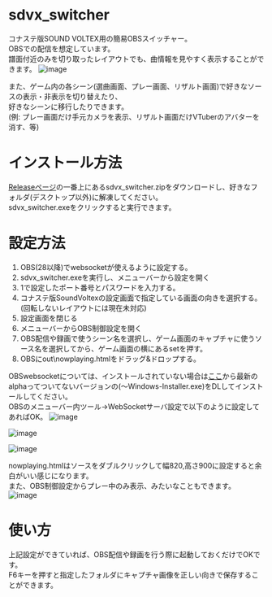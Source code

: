 # sdvx_switcher
コナステ版SOUND VOLTEX用の簡易OBSスイッチャー。  
OBSでの配信を想定しています。  
譜面付近のみを切り取ったレイアウトでも、曲情報を見やすく表示することができます。
![image](https://github.com/dj-kata/sdvx_switcher/assets/61326119/d031d2e8-e1f6-439d-b64b-a5a9baef8638)

また、ゲーム内の各シーン(選曲画面、プレー画面、リザルト画面)で好きなソースの表示・非表示を切り替えたり、  
好きなシーンに移行したりできます。  
(例: プレー画面だけ手元カメラを表示、リザルト画面だけVTuberのアバターを消す、等)

# インストール方法
[Releaseページ](https://github.com/dj-kata/sdvx_switcher/releases)の一番上にあるsdvx_switcher.zipをダウンロードし、好きなフォルダ(デスクトップ以外)に解凍してください。  
sdvx_switcher.exeをクリックすると実行できます。

# 設定方法
1. OBS(28以降)でwebsocketが使えるように設定する。
2. sdvx_switcher.exeを実行し、メニューバーから設定を開く
3. 1で設定したポート番号とパスワードを入力する。
4. コナステ版SoundVoltexの設定画面で指定している画面の向きを選択する。(回転しないレイアウトには現在未対応)
5. 設定画面を閉じる
6. メニューバーからOBS制御設定を開く
7. OBS配信や録画で使うシーン名を選択し、ゲーム画面のキャプチャに使うソース名を選択してから、ゲーム画面の横にあるsetを押す。
8. OBSにout\nowplaying.htmlをドラッグ&ドロップする。

OBSwebsocketについては、インストールされていない場合は[ここ](https://github.com/obsproject/obs-websocket/releases)から最新のalphaってついてないバージョンの(～Windows-Installer.exe)をDLしてインストールしてください。  
OBSのメニューバー内ツール→WebSocketサーバ設定で以下のように設定してあればOK。
![image](https://github.com/dj-kata/sdvx_switcher/assets/61326119/5ee16668-8b8a-4b13-91c8-8a3fff312e5d)

![image](https://github.com/dj-kata/sdvx_switcher/assets/61326119/48cdc815-3259-4ede-8f40-6263259fe4d8)

![image](https://github.com/dj-kata/sdvx_switcher/assets/61326119/4252eb9a-7202-4f26-931f-397b14354ee9)

nowplaying.htmlはソースをダブルクリックして幅820,高さ900に設定すると余白がいい感じになります。  
また、OBS制御設定からプレー中のみ表示、みたいなこともできます。
![image](https://github.com/dj-kata/sdvx_switcher/assets/61326119/0b8e3b89-7ac4-4048-88f2-f56cbd97374a)

# 使い方
上記設定ができていれば、OBS配信や録画を行う際に起動しておくだけでOKです。  
F6キーを押すと指定したフォルダにキャプチャ画像を正しい向きで保存することができます。